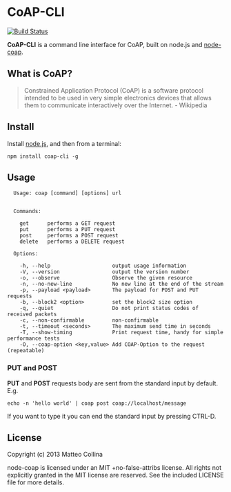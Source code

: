 CoAP-CLI
============================

[![Build
Status](https://travis-ci.org/mcollina/coap-cli.png)](https://travis-ci.org/mcollina/coap-cli)

__CoAP-CLI__ is a command line interface for CoAP, built on node.js and
[node-coap](http://github.com/mcollina/node-coap).

What is CoAP?
----------------------------

> Constrained Application Protocol (CoAP) is a software protocol
intended to be used in very simple electronics devices that allows them
to communicate interactively over the Internet. -  Wikipedia

Install
----------------------------

Install [node.js](http://nodejs.org), and then from a terminal:
```
npm install coap-cli -g
```

Usage
----------------------------

```
  Usage: coap [command] [options] url


  Commands:

    get      performs a GET request
    put      performs a PUT request
    post     performs a POST request
    delete   performs a DELETE request

  Options:

    -h, --help                    output usage information
    -V, --version                 output the version number
    -o, --observe                 Observe the given resource
    -n, --no-new-line             No new line at the end of the stream
    -p, --payload <payload>       The payload for POST and PUT requests
    -b, --block2 <option>         set the block2 size option
    -q, --quiet                   Do not print status codes of received packets
    -c, --non-confirmable         non-confirmable
    -t, --timeout <seconds>       The maximum send time in seconds
    -T, --show-timing             Print request time, handy for simple performance tests
    -O, --coap-option <key,value> Add COAP-Option to the request (repeatable)
```

### PUT and POST

__PUT__ and __POST__ requests body are sent from the standard
input by default. E.g.
```
echo -n 'hello world' | coap post coap://localhost/message
```

If you want to type it you can end the standard input by pressing
CTRL-D.

License
----------------------------

Copyright (c) 2013 Matteo Collina

node-coap is licensed under an MIT +no-false-attribs license.
All rights not explicitly granted in the MIT license are reserved.
See the included LICENSE file for more details.

